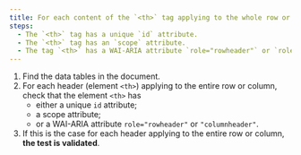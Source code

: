 ```yaml
---
title: For each content of the `<th>` tag applying to the whole row or column, does the `<th>` tag respect one of these conditions (excluding special cases)?
steps:
  - The `<th>` tag has a unique `id` attribute.
  - The `<th>` tag has an `scope` attribute.
  - The tag `<th>` has a WAI-ARIA attribute `role="rowheader"` or `role="columnheader"`.
---
```


1. Find the data tables in the document.
2. For each header (element `<th>`) applying to the entire row or column, check that the element `<th>` has
   - either a unique `id` attribute;
   - a scope attribute;
   - or a WAI-ARIA attribute `role="rowheader"` or `"columnheader"`.
3. If this is the case for each header applying to the entire row or column, **the test is validated**.
